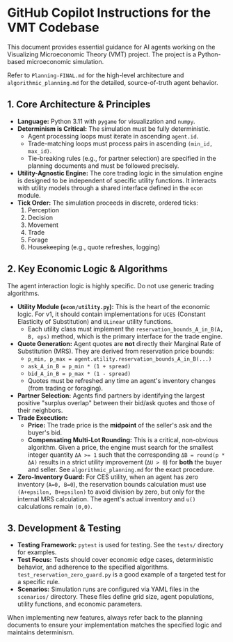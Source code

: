 # GitHub Copilot Instructions for the VMT Codebase

This document provides essential guidance for AI agents working on the Visualizing Microeconomic Theory (VMT) project. The project is a Python-based microeconomic simulation.

Refer to `Planning-FINAL.md` for the high-level architecture and `algorithmic_planning.md` for the detailed, source-of-truth agent behavior.

## 1. Core Architecture & Principles

- **Language:** Python 3.11 with `pygame` for visualization and `numpy`.
- **Determinism is Critical:** The simulation must be fully deterministic.
    - Agent processing loops must iterate in ascending `agent.id`.
    - Trade-matching loops must process pairs in ascending `(min_id, max_id)`.
    - Tie-breaking rules (e.g., for partner selection) are specified in the planning documents and must be followed precisely.
- **Utility-Agnostic Engine:** The core trading logic in the simulation engine is designed to be independent of specific utility functions. It interacts with utility models through a shared interface defined in the `econ` module.
- **Tick Order:** The simulation proceeds in discrete, ordered ticks:
    1.  Perception
    2.  Decision
    3.  Movement
    4.  Trade
    5.  Forage
    6.  Housekeeping (e.g., quote refreshes, logging)

## 2. Key Economic Logic & Algorithms

The agent interaction logic is highly specific. Do not use generic trading algorithms.

- **Utility Module (`econ/utility.py`):** This is the heart of the economic logic. For v1, it should contain implementations for `UCES` (Constant Elasticity of Substitution) and `ULinear` utility functions.
    - Each utility class must implement the `reservation_bounds_A_in_B(A, B, eps)` method, which is the primary interface for the trade engine.
- **Quote Generation:** Agent quotes are **not** directly their Marginal Rate of Substitution (MRS). They are derived from reservation price bounds:
    - `p_min, p_max = agent.utility.reservation_bounds_A_in_B(...)`
    - `ask_A_in_B = p_min * (1 + spread)`
    - `bid_A_in_B = p_max * (1 - spread)`
    - Quotes must be refreshed any time an agent's inventory changes (from trading or foraging).
- **Partner Selection:** Agents find partners by identifying the largest positive "surplus overlap" between their bid/ask quotes and those of their neighbors.
- **Trade Execution:**
    - **Price:** The trade price is the **midpoint** of the seller's ask and the buyer's bid.
    - **Compensating Multi-Lot Rounding:** This is a critical, non-obvious algorithm. Given a price, the engine must search for the smallest integer quantity `ΔA >= 1` such that the corresponding `ΔB = round(p * ΔA)` results in a strict utility improvement (`ΔU > 0`) for **both** the buyer and seller. See `algorithmic_planning.md` for the exact procedure.
- **Zero-Inventory Guard:** For CES utility, when an agent has zero inventory (`A=0, B=0`), the reservation bounds calculation must use `(A+epsilon, B+epsilon)` to avoid division by zero, but only for the internal MRS calculation. The agent's actual inventory and `u()` calculations remain `(0,0)`.

## 3. Development & Testing

- **Testing Framework:** `pytest` is used for testing. See the `tests/` directory for examples.
- **Test Focus:** Tests should cover economic edge cases, deterministic behavior, and adherence to the specified algorithms. `test_reservation_zero_guard.py` is a good example of a targeted test for a specific rule.
- **Scenarios:** Simulation runs are configured via YAML files in the `scenarios/` directory. These files define grid size, agent populations, utility functions, and economic parameters.

When implementing new features, always refer back to the planning documents to ensure your implementation matches the specified logic and maintains determinism.
